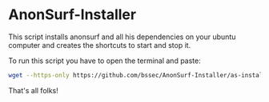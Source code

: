 # AnonSurf-Installer
This script installs anonsurf and all his dependencies on your ubuntu computer and creates the shortcuts to start and stop it.

To run this script you have to open the terminal and paste:
```bash
wget --https-only https://github.com/bssec/AnonSurf-Installer/as-installer.sh && chmod +x as-installer.sh && bash as-installer.sh
```

That's all folks!
